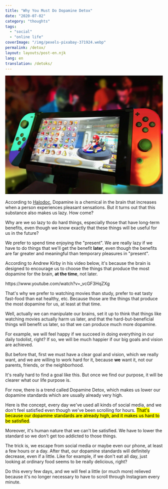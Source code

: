 ```yaml
---
title: "Why You Must Do Dopamine Detox"
date: "2020-07-02"
category: "thoughts"
tags:
  - "social"
  - "online life"
coverImage: "/img/pexels-pixabay-371924.webp"
permalink: /detox/
layout: layouts/post-en.njk
lang: en
translation: /detoks/
---
```


![](/img/pexels-pixabay-371924.webp)

According to [Halodoc](https://www.halodoc.com/jangan-salah-inilah-pencepatan-about-dopamine), Dopamine is a chemical in the brain that increases when a person experiences pleasant sensations. But it turns out that this substance also makes us lazy. How come?

Why are we so lazy to do hard things, especially those that have long-term benefits, even though we know exactly that these things will be useful for us in the future?

We prefer to spend time enjoying the "present". We are really lazy if we have to do things that we'll get the benefit **later**, even though the benefits are far greater and meaningful than temporary pleasures in "present".

According to Andrew Kirby in his video below, it's because the brain is designed to encourage us to choose the things that produce the most dopamine for the brain, **at the time**, not later.

<p>
https://www.youtube.com/watch?v=_vcGF3HqZXg
</p>

That's why we prefer to watching movies than study, prefer to eat tasty fast-food than eat healthy, etc. Because those are the things that produce the most dopamine for us, at least at that time.

Well, actually we can manipulate our brains, set it up to think that things like watching movies actually harm us later, and that the hard-but-beneficial things will benefit us later, so that we can produce much more dopamine.

For example, we will feel happy if we succeed in doing everything in our daily todolist, right? If so, we will be much happier if our big goals and vision are achieved.

But before that, first we must have a clear goal and vision, which we really want, and we are willing to work hard for it, because **we** want it, not our parents, friends, or the neighborhood.

It's really hard to find a goal like this. But once we find our purpose, it will be clearer what our life purpose is.

For now, there is a trend called Dopamine Detox, which makes us lower our dopamine standards which are usually already very high.

Here is the concept, every day we've used all kinds of social media, and we don't feel satisfied even though we've been scrolling for hours. <mark>That's because our dopamine standards are already high, and it makes us hard to be satisfied</mark>.

Moreover, it's human nature that we can't be satisfied. We have to lower the standard so we don't get too addicted to those things.

The trick is, we escape from social media or maybe even our phone, at least a few hours or a day. After that, our dopamine standards will definitely decrease, even if a little. Like for example, if we don't eat all day, just looking at ordinary food seems to be really delicious, right?

Do this every few days, and we will feel a little (or much more) relieved because it's no longer necessary to have to scroll through Instagram every minute.
